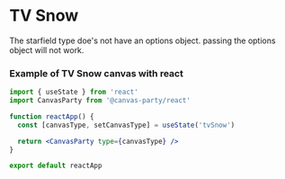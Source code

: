 # TV Snow

The starfield type doe's not have an options object.
passing the options object will not work.

### Example of TV Snow canvas with react

```jsx
import { useState } from 'react'
import CanvasParty from '@canvas-party/react'

function reactApp() {
  const [canvasType, setCanvasType] = useState('tvSnow')

  return <CanvasParty type={canvasType} />
}

export default reactApp
```
